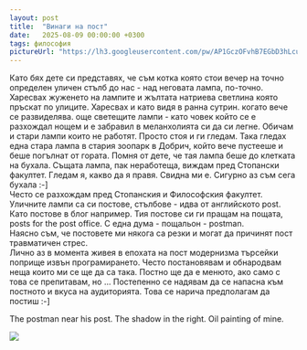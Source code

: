 ```yaml
---
layout: post
title:  "Винаги на пост"
date:   2025-08-09 00:00:00 +0300
tags: философия
pictureUrl: "https://lh3.googleusercontent.com/pw/AP1GczOFvhB7EGbD3hLcuBrEU8RZp1clNm3NbcPjuHZR_0Is552iO0VftbwoQCCzaszBe9RH5RUHtUZ32SQz16fyT3NEbeTehfS6vLNlJFozScIub4OQW_35mhfJ_eBFPjbYfq9gBQ2yDx73xcu1edfIiaAmVz6zSV2s7r4vp_HOhecWZgysk2s8E9Y0fEsW-qKvZReVZrZrkolge3wWgPTNjJkAbpUvUbLWVVSw8u2c3MEFX7gCJdMNDa0bRwr1Ekwvk34E1d5Ug-Sa_kOiTHFnBq8q_Tlyx4vXrepwhKyqM2pIc9pkvT4OuhjrxNcMAY4QT4M5lgw0UTzC-C3twVdFcDaxTEJkXbfWCy9BJll4zQs9QCkS256N1DdbQmgGVSAo9WTmoYsyKpjvVSwHIuK3eiAAADgryGU-3CH9LfO5nDhfCmVqPRJTI4U1b62bhnfSUXH-M0zxUninZxnhZU_NzXo3TOoIkgzBjArnGd-tWk5hEvAhZ-LL1ObWDyBpEHnY9P3HU1NQeBMklXP2-0VB75-YnONllmcp3N_KsPt2p6GAgEsDwp_tZwnusZNRxi0oGUis3FmWsXqBjiU5puvNtSqS21Vivm_VS3YLo5ZFsjRW015NKAzYKHWyIO8m8slYpW1zTenXl0ZWMMm2Cuz6973KQW2eUCH4darCojnMsoSNFCDaTS0N5BlS7I9TEcI1aRt5FDk1WTGjyeSSbAVKRztSkX9JB1ptgMFs7RnoAQcKywJp4Xcdwnf067bvq_1RQF2PTcWF1DmL8uoFPhZfkelLkxV0CMO6auCupzGeFHAt37QOsBV8CMRXoOIQ3qhxTknoHIemVBr-Quh9pnGjDgoLeDllZX_UKlvO85Dp3rHu3paLKOwKlMxa8mBjNgIiEEu3oT5V1ER06YNPexozGfpnN0DnlUvrj-RG_qTJmZX5GUyDcpHSW9hq=w832-h473-no"
---
```

Като бях дете си представях, че съм котка която стои вечер на точно определен
уличен стълб до нас - над неговата лампа, по-точно. Харесвах жуженето на лампите
и жълтата натриева светлина която пръскат по улиците. Харесвах и като видя в ранна сутрин.
когато вече се развиделява. още светещите лампи - като човек който се е разхождал нощем
и е забравил в меланхолията си да си легне. Обичам и стари лампи които не работят.
Просто стоя и ги гледам. Така гледах една стара лампа в стария зоопарк в Добрич,
който вече пустееше и беше погълнат от гората. Помня от дете, че тая лампа
беше до клетката на бухала. Същата лампа, пак неработеща, виждам пред Стопански факултет.
Гледам я, какво да я правя. Свидна ми е. Сигурно аз съм сега бухала :-]  
Често се разхождам пред Стопанския и Философския факултет.  
Уличните лампи са си постове, стълбове - идва от английското post. Като постове в блог например.
Тия постове си ги пращам на пощата, posts for the post office. С една дума - пощальон - postman.            
Наясно съм, че постовете ми някога са резки и могат да причинят пост травматичен стрес.  
Лично аз в момента живея в епохата на пост модернизма търсейки поприще извън програмирането.
Често постановявам и обнародвам неща които ми се ще да са така. Постно ще да е менюто, 
ако само с това се препитавам, но ... Постепенно се надявам да се напасна към постното и 
вкуса на аудиторията. Това се нарича предполагам да постиш :-]

The postman near his post. The shadow in the right. Oil painting of mine.

![]({{page.pictureUrl}})